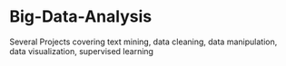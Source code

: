 # Big-Data-Analysis
Several Projects covering text mining, data cleaning, data manipulation, data visualization, supervised learning
